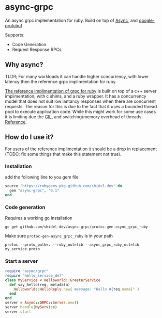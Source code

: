 # async-grpc

An async grpc implementation for ruby. Build on top of [Async](https://github.com/socketry/async), and [google-protobuf](https://rubygems.org/gems/google-protobuf/)


Supports:
- Code Generation
- Request Response RPCs

## Why async?

TLDR; For many workloads it can handle higher concurrency, with lower latency then the reference grpc implimentation for ruby.

[The reference implimentation of grpc for ruby](https://github.com/grpc/grpc/tree/master/src/ruby) is built on top of a c++ server implimentation, with c shims, and a ruby wrapper. It has a concurrency model that does not suit low lantancy responses when there are concurrent requests. The reason for this is due to the fact that it uses a bounded thread pool to execute application code. While this might work for some use cases it is limiting due the [GIL](https://en.wikipedia.org/wiki/Global_interpreter_lock), and switching/memory overhead of threads. [Reference](https://www.codeotaku.com/journal/2018-11/fibers-are-the-right-solution/index).

## How do I use it?
For users of the reference implimentation it should be a drop in replacement (TODO: fix some things that make this statement not true).

### Installation
add the following line to you gem file
```ruby
source "https://rubygems.pkg.github.com/shidel-dev" do
  gem "async-grpc", "0.1"
end
```

### Code generation
Requires a working go installation

```
go get github.com/shidel-dev/async-grpc/protoc-gen-async_grpc_ruby
```

Make sure `protoc-gen-async_grpc_ruby` is in your path

```
protoc --proto_path=. --ruby_out=lib --async_grpc_ruby_out=lib my_service.proto
```

### Start a server
```ruby
require "async/grpc"
require "hello_service_def"
class MyService < Helloworld::GreeterService
  def say_hello(req, metadata)
    Helloworld::HelloReply.new( message: "Hello #{req.name}" )
  end
end
server = Async::GRPC::Server.new()
server.handle(MyService)
server.start
```
